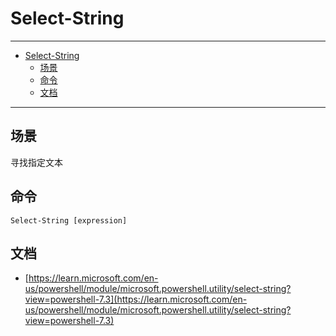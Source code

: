 # Select-String

------

- [Select-String](#select-string)
  - [场景](#场景)
  - [命令](#命令)
  - [文档](#文档)


------

## 场景

寻找指定文本

## 命令

`Select-String [expression]`

## 文档

- [https://learn.microsoft.com/en-us/powershell/module/microsoft.powershell.utility/select-string?view=powershell-7.3](https://learn.microsoft.com/en-us/powershell/module/microsoft.powershell.utility/select-string?view=powershell-7.3)